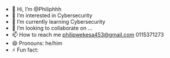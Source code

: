 - 👋 Hi, I’m @Philiphhh
- 👀 I’m interested in Cybersecurity 
- 🌱 I’m currently learning Cybersecurity 
- 💞️ I’m looking to collaborate on ...
- 📫 How to reach me philipwekesa453@gmail.com 0115371273
- 😄 Pronouns: he/him
- ⚡ Fun fact: 

<!---
Philiphhh/Philiphhh is a ✨ special ✨ repository because its `README.md` (this file) appears on your GitHub profile.
You can click the Preview link to take a look at your changes.
--->

